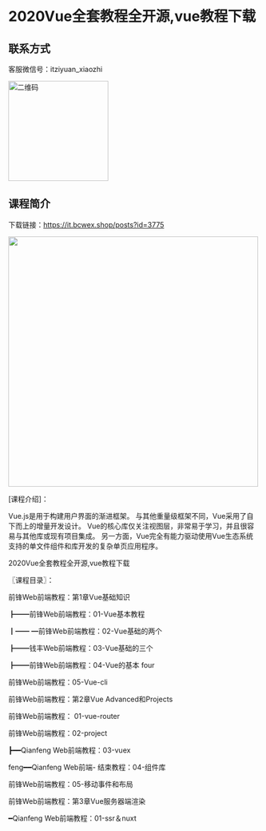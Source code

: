 # 2020Vue全套教程全开源,vue教程下载

## 联系方式

客服微信号：itziyuan_xiaozhi

<img src="https://ziyuanyun.oss-cn-guangzhou.aliyuncs.com/common/20240614073449/666b82192834a.jpg" width="200" height="200" alt="二维码">

## 课程简介

下载链接：https://it.bcwex.shop/posts?id=3775

<img src="https://ziyuanyun.oss-cn-guangzhou.aliyuncs.com/yun/20240515185329/66449429acf20.jpg" width="500" alt="">

  [课程介绍]：

 Vue.js是用于构建用户界面的渐进框架。 与其他重量级框架不同，Vue采用了自下而上的增量开发设计。 Vue的核心库仅关注视图层，非常易于学习，并且很容易与其他库或现有项目集成。 另一方面，Vue完全有能力驱动使用Vue生态系统支持的单文件组件和库开发的复杂单页应用程序。

 2020Vue全套教程全开源,vue教程下载



 〖课程目录〗：

 前锋Web前端教程：第1章Vue基础知识

 ┣━━前锋Web前端教程：01-Vue基本教程

 ┃━━ ━前锋Web前端教程：02-Vue基础的两个

 ┣━━钱丰Web前端教程：03-Vue基础的三个

 ┣━━前锋Web前端教程：04-Vue的基本 four

 前锋Web前端教程：05-Vue-cli

 前锋Web前端教程：第2章Vue Advanced和Projects

 前锋Web前端教程： 01-vue-router

 前锋Web前端教程：02-project

 ┣━━Qianfeng Web前端教程：03-vuex

 feng━━Qianfeng Web前端- 结束教程：04-组件库

 前锋Web前端教程：05-移动事件和布局

 前锋Web前端教程：第3章Vue服务器端渲染

 ━Qianfeng Web前端教程：01-ssr＆nuxt

  